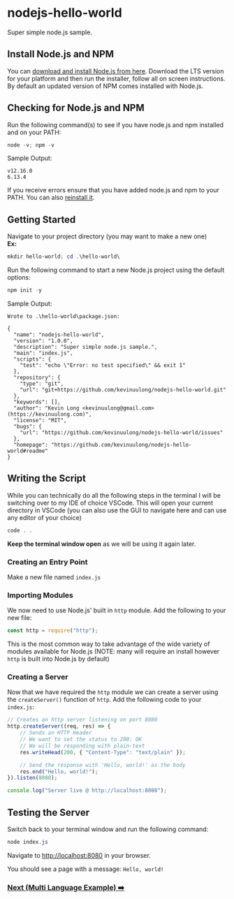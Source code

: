 # nodejs-hello-world

Super simple node.js sample.

## Install Node.js and NPM



You can [download and install Node.js from here](https://nodejs.org/en/download/). Download the LTS version for your platform and then run the installer, follow all on screen instructions. By default an updated version of NPM comes installed with Node.js.

## Checking for Node.js and NPM



Run the following command(s) to see if you have node.js and npm installed and on your PATH:

```ps1
node -v; npm -v
```

Sample Output:

```
v12.16.0
6.13.4
```

If you receive errors ensure that you have added node.js and npm to your PATH. You can also [reinstall it](https://nodejs.org/en/download/).

## Getting Started



Navigate to your project directory (you may want to make a new one)\
**Ex:**

```ps1
mkdir hello-world; cd .\hello-world\
```

Run the following command to start a new Node.js project using the default options:

```ps1
npm init -y
```

Sample Output:

```
Wrote to .\hello-world\package.json:

{
  "name": "nodejs-hello-world",
  "version": "1.0.0",
  "description": "Super simple node.js sample.",
  "main": "index.js",
  "scripts": {
    "test": "echo \"Error: no test specified\" && exit 1"
  },
  "repository": {
    "type": "git",
    "url": "git+https://github.com/kevinuulong/nodejs-hello-world.git"
  },
  "keywords": [],
  "author": "Kevin Long <kevinuulong@gmail.com> (https://kevinuulong.com)",
  "license": "MIT",
  "bugs": {
    "url": "https://github.com/kevinuulong/nodejs-hello-world/issues"
  },
  "homepage": "https://github.com/kevinuulong/nodejs-hello-world#readme"
}
```

## Writing the Script



While you can technically do all the following steps in the terminal I will be switching over to my IDE of choice VSCode. This will open your current directory in VSCode (you can also use the GUI to navigate here and can use any editor of your choice)

```ps1
code . .
```

**Keep the terminal window open** as we will be using it again later.

### Creating an Entry Point



Make a new file named `index.js`

### Importing Modules

We now need to use Node.js' built in `http` module. Add the following to your new file:

```js
const http = require("http");
```

This is the most common way to take advantage of the wide variety of modules available for Node.js (NOTE: many will require an install however `http` is built into Node.js by default)

### Creating a Server

Now that we have required the `http` module we can create a server using the `createServer()` function of `http`. Add the following code to your `index.js`:

```js
// Creates an http server listening on port 8080
http.createServer((req, res) => {
	// Sends an HTTP Header
	// We want to set the status to 200: OK
	// We will be responding with plain-text
	res.writeHead(200, { "Content-Type": "text/plain" });

	// Send the response with 'Hello, world!' as the body
	res.end("Hello, world!");
}).listen(8080);

console.log("Server live @ http://localhost:8080");
```

## Testing the Server



Switch back to your terminal window and run the following command:

```ps1
node index.js
```

Navigate to [http://localhost:8080](http://localhost:8080) in your browser.

You should see a page with a message: `Hello, world!`

### [Next (Multi Language Example) ➡️](https://github.com/kevinuulong/nodejs-hello-world/tree/multi-language)
